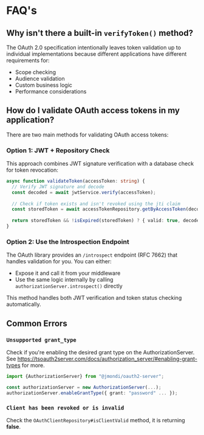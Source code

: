 # FAQ's

## Why isn't there a built-in `verifyToken()` method?

The OAuth 2.0 specification intentionally leaves token validation up to individual implementations because different applications have different requirements for:

- Scope checking
- Audience validation
- Custom business logic
- Performance considerations

## How do I validate OAuth access tokens in my application?

There are two main methods for validating OAuth access tokens:

### Option 1: JWT + Repository Check

This approach combines JWT signature verification with a database check for token revocation:

```typescript
async function validateToken(accessToken: string) {
  // Verify JWT signature and decode
  const decoded = await jwtService.verify(accessToken);
  
  // Check if token exists and isn't revoked using the jti claim
  const storedToken = await accessTokenRepository.getByAccessToken(decoded.jti);
  
  return storedToken && !isExpired(storedToken) ? { valid: true, decoded, storedToken } : { valid: false };
}
```

### Option 2: Use the Introspection Endpoint

The OAuth library provides an `/introspect` endpoint (RFC 7662) that handles validation for you. You can either:

- Expose it and call it from your middleware
- Use the same logic internally by calling `authorizationServer.introspect()` directly

This method handles both JWT verification and token status checking automatically.

## Common Errors

### `Unsupported grant_type`

Check if you're enabling the desired grant type on the AuthorizationServer. See https://tsoauth2server.com/docs/authorization_server/#enabling-grant-types for more.

```typescript
import {AuthorizationServer} from "@jmondi/oauth2-server";

const authorizationServer = new AuthorizationServer(...);
authorizationServer.enableGrantType({ grant: "password" ... });
```

### `Client has been revoked or is invalid`

Check the `OAuthClientRepository#isClientValid` method, it is returning **false**.
